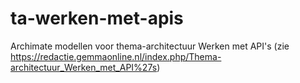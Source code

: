 # ta-werken-met-apis
Archimate modellen voor thema-architectuur Werken met API's (zie https://redactie.gemmaonline.nl/index.php/Thema-architectuur_Werken_met_API%27s)
